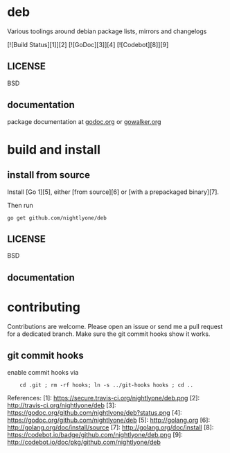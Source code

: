 deb
===========

Various toolings around debian package lists, mirrors and changelogs

[![Build Status][1]][2]
[![GoDoc][3]][4]
[![Codebot][8]][9]




LICENSE
-------
BSD

documentation
-------------
package documentation at [godoc.org](http://godoc.org/github.com/nightlyone/deb)
or [gowalker.org](http://gowalker.org/github.com/nightlyone/deb)


build and install
=================

install from source
-------------------

Install [Go 1][5], either [from source][6] or [with a prepackaged binary][7].

Then run

	go get github.com/nightlyone/deb


LICENSE
-------
BSD

documentation
-------------

contributing
============

Contributions are welcome. Please open an issue or send me a pull request for a dedicated branch.
Make sure the git commit hooks show it works.

git commit hooks
-----------------------
enable commit hooks via

        cd .git ; rm -rf hooks; ln -s ../git-hooks hooks ; cd ..

References:
[1]: https://secure.travis-ci.org/nightlyone/deb.png
[2]: http://travis-ci.org/nightlyone/deb
[3]: https://godoc.org/github.com/nightlyone/deb?status.png
[4]: https://godoc.org/github.com/nightlyone/deb
[5]: http://golang.org
[6]: http://golang.org/doc/install/source
[7]: http://golang.org/doc/install
[8]: https://codebot.io/badge/github.com/nightlyone/deb.png
[9]: http://codebot.io/doc/pkg/github.com/nightlyone/deb
